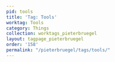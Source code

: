 ```yaml
---
pid: tools
title: 'Tag: Tools'
worktag: Tools
category: Things
collection: worktags_pieterbruegel
layout: tagpage_pieterbruegel
order: '158'
permalink: "/pieterbruegel/tags/tools/"
---
```

